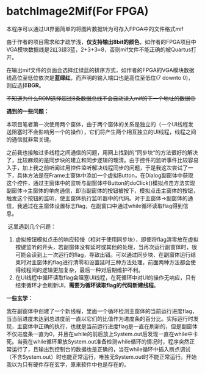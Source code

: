 # batchImage2Mif(For FPGA)

​		本程序可以通过UI界面简单的将图片数据转为可存入FPGA中的文件格式mif

​		由于作者的项目需求和才疏学浅，**仅支持输出8bit的颜色**，如作者的FPGA项目中VGA模块数据线是2红3绿3蓝，2+3+3=8，否则mif文件不能正确的被Quartus打开。

​		在输出mif文件的页面会选择红绿蓝的排序方式，如作者的FPGA的VGA模块数据线高位至低位依次是**蓝绿红**，而声明的输入端口也是高位至低位(7 downto 0)，则应选择**BGR**。

​		~~不知道为什么ROM选择超过8条数据总线不会自动读入mif的下一个地址的数据🙃~~



**遇到的一些问题：**

​		本项目笔者第一次使用两个窗体，由于两个窗体的关系是独立的（一个UI线程发送阻塞时不会影响另一个的操作），它们将产生两个相互独立的UI线程，线程之间的通信就非常关键。

​		之前我也接触过多线程之间通信的问题，用网上找到的”同步块“的方法很好的解决了，比较麻烦的是同步块的建立和同步逻辑的理清。由于控件的监听事件比较容易入手，加上我之前听闻过用控件监听解决线程同步的问题，于是我这次尝试了一下，具体方法是在Frame主窗体中添加一个虚拟Button，在Dialog副窗体中获取这个控件，通过主窗体中的监听与副窗体中Button的doClick()模拟点击方法实现副窗体->主窗体的单向通信，即当副窗体的按钮被按下，模拟点击主窗体的按钮，触发这个按钮的监听，使主窗体执行监听器中的代码。对于主窗体->副窗体的通信，我通过在主窗体设置标志flag，在副窗口中通过while循环读取flag得到信息。

​		这里遇到几个问题：

1. 虚拟按钮模拟点击的响应较慢（相对于使用同步块），即使将flag清零放在虚拟按键监听的开头，若副窗体没有延时或其他的处理，当再次运行副窗体时，很可能会读到上一次运行的flag，导致出错。可以通过同步块、在副窗体运行结束时对主窗体的flag进行清零和设置延时三种方法处理，前面两种方法都会使得线程间的逻辑更加复杂，最后一种对后期维护不利。
2. 在UI线程中循环读取flag会阻塞UI线程，在死循环中对UI的操作无响应，只有结束循环才会刷新UI，**需要为循环读取flag的代码新建线程**。

**一些玄学：**

​		我在副窗体中创建了一个新线程，里面一个循环检测主窗体的当前运行进度flag，当当前进度未达到总进度前一直以它们的比值作为进度条的百分比。实际运行时发现，主窗体中正确的执行，也就是当前运行进度flag是一直在刷新的，但是副窗体不仅进度条一直为0，并且在while的前后放上System.out后发现一直在while中卡死。当我在while循环里放System.out准备检测while循环的情况时，程序突然正常运行了，且输出到控制台的数据也是正确的，当在while循环中插入断点调试（不含System.out）时也能正常运行，唯独无System.out时不能正常运行。开始我以为只有硬件存在玄学，原来软件中也是存在的。
